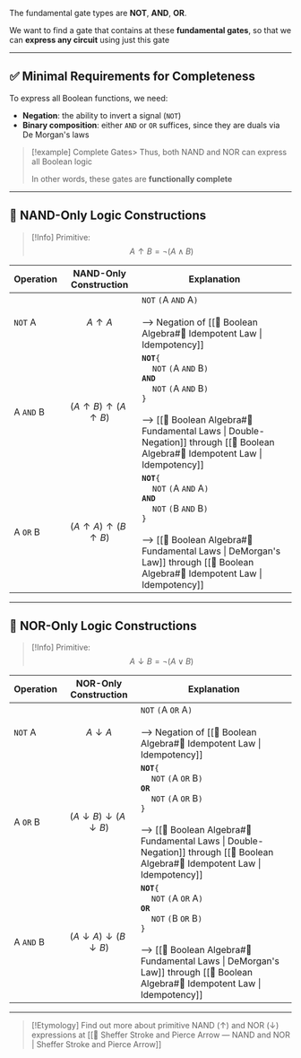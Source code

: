 The fundamental gate types are **NOT**, **AND**, **OR**.

We want to find a gate that contains at these **fundamental gates**, so that we can **express any circuit** using just this gate

---

## ✅ Minimal Requirements for Completeness

To express all Boolean functions, we need:

- **Negation**: the ability to invert a signal (`NOT`)
- **Binary composition**: either `AND` or `OR` suffices, since they are duals via De Morgan's laws

> [!example] Complete Gates>
> Thus, both NAND and NOR can express all Boolean logic
>
> In other words, these gates are **functionally complete**

---

## 🔧 NAND-Only Logic Constructions

> [!Info]
> Primitive: $$A \uparrow B = \neg(A \land B)$$

| Operation | NAND-Only Construction                  | Explanation                             |
|-----------|-----------------------------------------|-----------------------------------------|
| `NOT` A     | $$A \uparrow A$$                        | `NOT` `(`A `AND` A`)`<br><br>--> Negation of [[🧮 Boolean Algebra#🧩 Idempotent Law \| Idempotency]] |
| A `AND` B   | $$(A \uparrow B) \uparrow (A \uparrow B)$$ | **`NOT`**`{`<br>$\quad$`NOT` `(`A `AND` B`)`<br>**`AND`**<br>$\quad$`NOT` `(`A `AND` B`)`<br>`}`<br><br>--> [[🧮 Boolean Algebra#📏 Fundamental Laws \| Double-Negation]] through [[🧮 Boolean Algebra#🧩 Idempotent Law \| Idempotency]]<br> |
| A `OR` B    | $$(A \uparrow A) \uparrow (B \uparrow B)$$ | **`NOT`**`{`<br>$\quad$`NOT` `(`A `AND` A`)`<br>**`AND`**<br>$\quad$`NOT` `(`B `AND` B`)`<br>`}`<br><br>--> [[🧮 Boolean Algebra#📏 Fundamental Laws \| DeMorgan's Law]] through [[🧮 Boolean Algebra#🧩 Idempotent Law \| Idempotency]]<br> |

---

## 🔧 NOR-Only Logic Constructions

> [!Info]
> Primitive: $$A \downarrow B = \neg(A \lor B)$$

| Operation | NOR-Only Construction | Explanation |
|-----------|------------------------|-------------|
| `NOT` A     | $$A \downarrow A$$ | `NOT` `(`A `OR` A`)`<br><br>--> Negation of [[🧮 Boolean Algebra#🧩 Idempotent Law \| Idempotency]] |
| A `OR` B    | $$(A \downarrow B) \downarrow (A \downarrow B)$$ | **`NOT`**`{`<br>$\quad$`NOT` `(`A `OR` B`)`<br>**`OR`**<br>$\quad$`NOT` `(`A `OR` B`)`<br>`}`<br><br>--> [[🧮 Boolean Algebra#📏 Fundamental Laws \| Double-Negation]] through [[🧮 Boolean Algebra#🧩 Idempotent Law \| Idempotency]]<br> |
| A `AND` B   | $$(A \downarrow A) \downarrow (B \downarrow B)$$ |  **`NOT`**`{`<br>$\quad$`NOT` `(`A `OR` A`)`<br>**`OR`**<br>$\quad$`NOT` `(`B `OR` B`)`<br>`}`<br><br>--> [[🧮 Boolean Algebra#📏 Fundamental Laws \| DeMorgan's Law]] through [[🧮 Boolean Algebra#🧩 Idempotent Law \| Idempotency]]<br> |

---

> [!Etymology]
> Find out more about primitive NAND $(\uparrow)$  and NOR $(\downarrow)$ expressions at [[🔣 Sheffer Stroke and Pierce Arrow — NAND and NOR | Sheffer Stroke and Pierce Arrow]]
